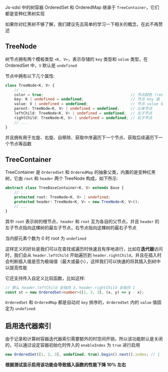 Js-sdsl 中的树容器 OrderedSet 和 OrderedMap 继承于 `TreeContainer`，它们都是变种红黑树实现

如果你对红黑树不够了解，我们建议先去简单的学习一下相关的概念，在此不再赘述

## TreeNode

树节点拥有两个模板类型 `<K, V>`，表示存储的 `key` 类型和 `value` 类型，在 OrderedSet 中，`V` 默认是 `undefined`

节点中拥有以下几个属性:

```typescript
class TreeNode<K, V> {
    // ...
    color = true;                                       // 节点颜色 (red: true, black: false)
    key: K | undefined = undefined;                     // 节点 key 值
    value: V | undefined = undefined;                   // 节点 value 值
    parent: TreeNode<K, V> | undefined = undefined;     // 父亲节点
    leftChild: TreeNode<K, V> | undefined = undefined;  // 左子节点
    rightChild: TreeNode<K, V> | undefined = undefined; // 右子节点
    // ...
}
```

并且拥有用于左旋、右旋、自移除、获取中序遍历下一个节点、获取后续遍历下一个节点等函数

## TreeContainer

TreeContainer 是 `OrderedSet` 和 `OrderedMap` 的抽象父类，内置的是变种红黑树，它由 `root` 和 `header` 两个 TreeNode 构成，如下所示:

```typescript
abstract class TreeBaseContainer<K, V> extends Base {
    // ...
    protected root: TreeNode<K, V> | undefined;
    protected header: TreeNode<K, V> = new TreeNode<K, V>();
    // ...
}
```

其中 `root` 表示树的根节点，`header` 和 `root` 互为各自的父节点，并且 `header` 的左子节点指向这棵树的最左子节点，右节点指向这棵树的最右子节点

当内部元素个数为 0 时 root 为 `undefined`

这样定义的好处是我们可以在查找或遍历时快速且有序地进行，比如在**迭代器**访问时，我们会从 `header.leftChild` 开始遍历到 `header.rightChild`，并且在插入时会判断插入值是否为极端值（最大或最小），这样我们可以快速的将其插入到树中以提高性能

它还支持传入自定义比较函数，比如这样:

```typescript
// 那么 header.leftChild 会指向 3，header.rightChild 会指向 1
const st = new OrderedSet<number>([1, 2, 3], (x, y) => y - x);
```

`OrderedSet` 和 `OrderedMap` 都是自动对 `key` 排序的，`OrderedSet` 内的 `value` 值固定为 `undefined`

## 启用迭代器索引

由于记录和计算树容器迭代器索引需要额外的时空间开销，所以该功能默认是关闭的，可以通过设定容器初始化时传入的 `enableIndex` 为 `true` 进行启用

```typescript
new OrderedSet([1, 2, 3], undefined, true).begin().next().index; // 1
```

**根据测试显示启用该功能会导致插入函数的性能下降 10% 左右**
